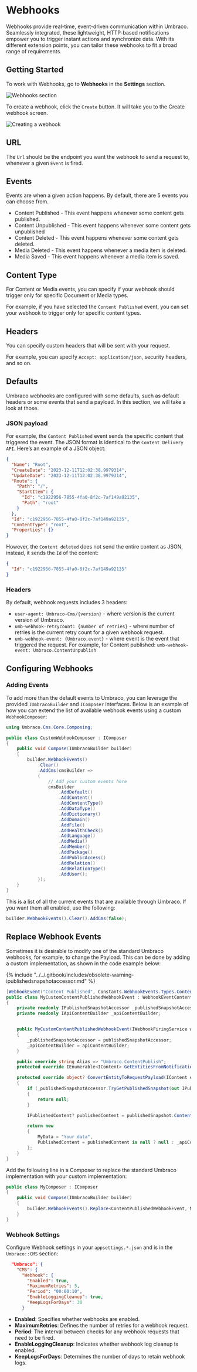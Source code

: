 ﻿---
description: Umbraco webhooks enable seamless integration and real-time updates by notifying external services about content changes and events within the Umbraco CMS
---

# Webhooks

Webhooks provide real-time, event-driven communication within Umbraco. Seamlessly integrated, these lightweight, HTTP-based notifications empower you to trigger instant actions and synchronize data. With its different extension points, you can tailor these webhooks to fit a broad range of requirements.

## Getting Started

To work with Webhooks, go to **Webhooks** in the **Settings** section.

![Webhooks section](images/webhook-section-v14.png)

To create a webhook, click the `Create` button. It will take you to the Create webhook screen.

![Creating a webhook](images/create-webhook-v14.png)

## URL

The `Url` should be the endpoint you want the webhook to send a request to, whenever a given `Event` is fired.

## Events

Events are when a given action happens. By default, there are 5 events you can choose from.

- Content Published - This event happens whenever some content gets published.
- Content Unpublished - This event happens whenever some content gets unpublished
- Content Deleted - This event happens whenever some content gets deleted.
- Media Deleted - This event happens whenever a media item is deleted.
- Media Saved - This event happens whenever a media item is saved.

## Content Type

For Content or Media events, you can specify if your webhook should trigger only for specific Document or Media types.

For example, if you have selected the `Content Published` event, you can set your webhook to trigger only for specific content types.

## Headers

You can specify custom headers that will be sent with your request.

For example, you can specify `Accept: application/json`, security headers, and so on.

## Defaults

Umbraco webhooks are configured with some defaults, such as default headers or some events that send a payload. In this section, we will take a look at those.

### JSON payload

For example, the `Content Published` event sends the specific content that triggered the event. The JSON format is identical to the `Content Delivery API`. Here’s an example of a JSON object:

```json
{
  "Name": "Root",
  "CreateDate": "2023-12-11T12:02:38.9979314",
  "UpdateDate": "2023-12-11T12:02:38.9979314",
  "Route": {
    "Path": "/",
    "StartItem": {
      "Id": "c1922956-7855-4fa0-8f2c-7af149a92135",
      "Path": "root"
    }
  },
  "Id": "c1922956-7855-4fa0-8f2c-7af149a92135",
  "ContentType": "root",
  "Properties": {}
}
```

However, the `Content deleted` does not send the entire content as JSON, instead, it sends the `Id` of the content:

```json
{
  "Id": "c1922956-7855-4fa0-8f2c-7af149a92135"
}
```

### Headers

By default, webhook requests includes 3 headers:

- `user-agent: Umbraco-Cms/{version}` - where version is the current version of Umbraco.
- `umb-webhook-retrycount: {number of retries}` - where number of retries is the current retry count for a given webhook request.
- `umb-webhook-event: {Umbraco.event}` - where event is the event that triggered the request. For example, for Content published: `umb-webhook-event: Umbraco.ContentUnpublish`

## Configuring Webhooks

### Adding Events

To add more than the default events to Umbraco, you can leverage the provided `IUmbracoBuilder` and `IComposer` interfaces. Below is an example of how you can extend the list of available webhook events using a custom `WebhookComposer`:

```csharp
using Umbraco.Cms.Core.Composing;

public class CustomWebhookComposer : IComposer
{
    public void Compose(IUmbracoBuilder builder)
    {
        builder.WebhookEvents()
            .Clear()
            .AddCms(cmsBuilder =>
            {
                // Add your custom events here
                cmsBuilder
                    .AddDefault()
                    .AddContent()
                    .AddContentType()
                    .AddDataType()
                    .AddDictionary()
                    .AddDomain()
                    .AddFile()
                    .AddHealthCheck()
                    .AddLanguage()
                    .AddMedia()
                    .AddMember()
                    .AddPackage()
                    .AddPublicAccess()
                    .AddRelation()
                    .AddRelationType()
                    .AddUser();
            });
    }
}
```

This is a list of all the current events that are available through Umbraco. If you want them all enabled, use the following:

```csharp
builder.WebhookEvents().Clear().AddCms(false);
```

## Replace Webhook Events

Sometimes it is desirable to modify one of the standard Umbraco webhooks, for example, to change the Payload. This can be done by adding a custom implementation, as shown in the code example below:

{% include "../../.gitbook/includes/obsolete-warning-ipublishedsnapshotaccessor.md" %}

```csharp
[WebhookEvent("Content Published", Constants.WebhookEvents.Types.Content)]
public class MyCustomContentPublishedWebhookEvent : WebhookEventContentBase<ContentPublishedNotification, IContent>
{
    private readonly IPublishedSnapshotAccessor _publishedSnapshotAccessor;
    private readonly IApiContentBuilder _apiContentBuilder;


    public MyCustomContentPublishedWebhookEvent(IWebhookFiringService webhookFiringService, IWebhookService webhookService, IOptionsMonitor<WebhookSettings> webhookSettings, IServerRoleAccessor serverRoleAccessor, IPublishedSnapshotAccessor publishedSnapshotAccessor, IApiContentBuilder apiContentBuilder) : base(webhookFiringService, webhookService, webhookSettings, serverRoleAccessor)
    {
        _publishedSnapshotAccessor = publishedSnapshotAccessor;
        _apiContentBuilder = apiContentBuilder;
    }

    public override string Alias => "Umbraco.ContentPublish";
    protected override IEnumerable<IContent> GetEntitiesFromNotification(ContentPublishedNotification notification) => notification.PublishedEntities;

    protected override object? ConvertEntityToRequestPayload(IContent entity)
    {
        if (_publishedSnapshotAccessor.TryGetPublishedSnapshot(out IPublishedSnapshot? publishedSnapshot) is false || publishedSnapshot!.Content is null)
        {
            return null;
        }

        IPublishedContent? publishedContent = publishedSnapshot.Content.GetById(entity.Key);

        return new
        {
            MyData = "Your data",
            PublishedContent = publishedContent is null ? null : _apiContentBuilder.Build(publishedContent)
        };
    }
}
```

Add the following line in a Composer to replace the standard Umbraco implementation with your custom implementation:

```csharp
public class MyComposer : IComposer
{
    public void Compose(IUmbracoBuilder builder)
    {
        builder.WebhookEvents().Replace<ContentPublishedWebhookEvent, MyCustomContentPublishedWebhookEvent>();
    }
}
```

### Webhook Settings

Configure Webhook settings in your `appsettings.*.json` and is in the `Umbraco::CMS` section:

```json
  "Umbraco": {
    "CMS": {
      "Webhook": {
        "Enabled": true,
        "MaximumRetries": 5,
        "Period": "00:00:10",
        "EnableLoggingCleanup": true,
        "KeepLogsForDays": 30
      }
```

- **Enabled**: Specifies whether webhooks are enabled.
- **MaximumRetries**: Defines the number of retries for a webhook request.
- **Period**: The interval between checks for any webhook requests that need to be fired.
- **EnableLoggingCleanup**: Indicates whether webhook log cleanup is enabled.
- **KeepLogsForDays**: Determines the number of days to retain webhook logs.
